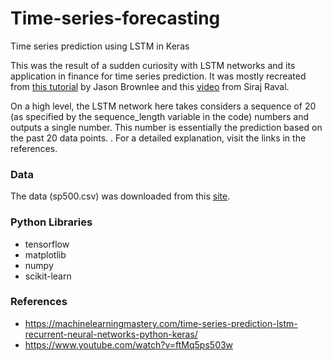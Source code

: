 # Time-series-forecasting
Time series prediction using LSTM in Keras

This was the result of a sudden curiosity with LSTM networks and its application in finance for time series prediction. It was mostly recreated from [this tutorial](https://machinelearningmastery.com/time-series-prediction-lstm-recurrent-neural-networks-python-keras/) by Jason Brownlee and this [video](https://www.youtube.com/watch?v=ftMq5ps503w) from Siraj Raval.

On a high level, the LSTM network here takes considers a sequence of 20 (as specified by the sequence_length variable in the code) numbers and outputs a single number. This number is essentially the prediction based on the past 20 data points. . For a detailed explanation, visit the links in the references. 

### Data
The data (sp500.csv) was downloaded from this [site](https://github.com/llSourcell/How-to-Predict-Stock-Prices-Easily-Demo).

### Python Libraries
- tensorflow
- matplotlib
- numpy
- scikit-learn

### References
- https://machinelearningmastery.com/time-series-prediction-lstm-recurrent-neural-networks-python-keras/
- https://www.youtube.com/watch?v=ftMq5ps503w


